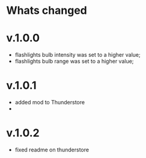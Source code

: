 ﻿# Whats changed

# v.1.0.0
- flashlights bulb intensity was set to a higher value;
- flashlights bulb range was set to a higher value;

# v.1.0.1
- added mod to Thunderstore
- 
# v.1.0.2
- fixed readme on thunderstore
